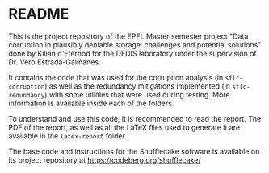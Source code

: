 # README

This is the project repository of the EPFL Master semester project "Data corruption in plausibly deniable storage: challenges and potential solutions" done by Kilian d'Eternod for the DEDIS laboratory under the supervision of Dr. Vero Estrada-Galiñanes.

It contains the code that was used for the corruption analysis (in `sflc-corruption`) as well as the redundancy mitigations implemented (in `sflc-redundancy`) with some utilities that were used during testing. More information is available inside each of the folders.

To understand and use this code, it is recommended to read the report. The PDF of the report, as well as all the LaTeX files used to generate it are available in the `latex-report` folder.

The base code and instructions for the Shufflecake software is available on its project repository at https://codeberg.org/shufflecake/
